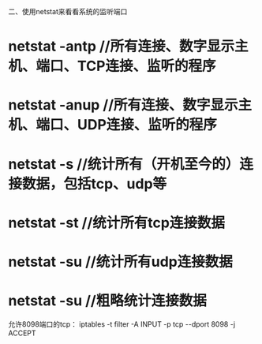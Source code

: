 二、使用netstat来看看系统的监听端口

# netstat -antp       //所有连接、数字显示主机、端口、TCP连接、监听的程序

# netstat -anup       //所有连接、数字显示主机、端口、UDP连接、监听的程序

# netstat -s          //统计所有（开机至今的）连接数据，包括tcp、udp等

# netstat -st         //统计所有tcp连接数据

# netstat -su         //统计所有udp连接数据

# netstat -su         //粗略统计连接数据

允许8098端口的tcp：
iptables -t filter -A INPUT -p tcp --dport 8098 -j ACCEPT
